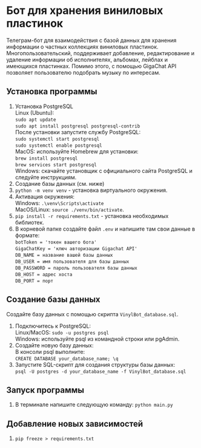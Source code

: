 # Бот для хранения виниловых пластинок
Телеграм-бот для взаимодействия с базой данных для хранения информации о частных коллекциях виниловых пластинок. Многопользовательский, поддерживает добавление, редактирование и удаление информации об исполнителях, альбомах, лейблах и имеющихся пластинках. Помимо этого, с помощью GigaChat API позволяет пользователю подобрать музыку по интересам.

## Установка программы
1. Установка PostgreSQL<br/>Linux (Ubuntu): <br/>`sudo apt update` <br/>`sudo apt install postgresql postgresql-contrib`<br/>После установки запустите службу PostgreSQL:<br/>`sudo systemctl start postgresql`<br/>`sudo systemctl enable postgresql`
<br/>MacOS: используйте Homebrew для установки:<br/>`brew install postgresql`<br/>`brew services start postgresql`<br/>Windows: скачайте установщик с официального сайта PostgreSQL и следуйте инструкциям.
2. Создание базы данных (см. ниже)
2. `python -m venv venv` - установка виртуального окружения.
3. Активация окружения: <br/> Windows: `.\venv\Scripts\activate`<br/> MacOS/Linux: `source ./venv/bin/activate`.
4. `pip install -r requirements.txt` - установка необходимых библиотек.
5. В корневой папке создайте файл `.env` и напишите там свои данные в формате: <br/>`botToken = 'токен вашего бота'`<br/>`GigaChatKey = 'ключ авторизации Gigachat API'`<br/>`DB_NAME = название вашей базы данных`<br/>`DB_USER = имя пользователя для базы данных`<br/>`DB_PASSWORD = пароль пользователя базы данных`<br/>`DB_HOST = адрес хоста`<br/>`DB_PORT = порт`

## Создание базы данных
Cоздайте базу данных с помощью скрипта `VinylBot_database.sql`. 
1. Подключитесь к PostgreSQL: <br/>Linux/MacOS: `sudo -u postgres psql` <br/>Windows: используйте psql из командной строки или pgAdmin.
2. Создайте новую базу данных: <br/>В консоли psql выполните: <br/>`CREATE DATABASE your_database_name;
\q`
3. Запустите SQL-скрипт для создания структуры базы данных: <br/>`psql -U postgres -d your_database_name -f VinylBot_database.sql`

## Запуск программы
1. В терминале напишите следующую команду:
`python main.py`
## Добавление новых зависимостей
1. `pip freeze > requirements.txt`